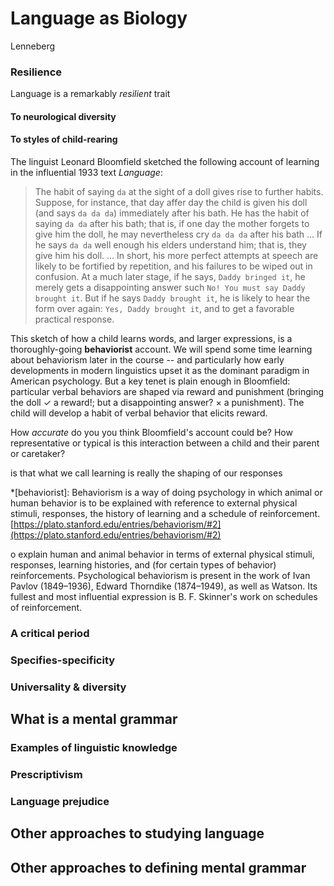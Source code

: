 
# Language as Biology

Lenneberg


### Resilience

Language is a remarkably *resilient* trait

#### To neurological diversity

#### To styles of child-rearing

The linguist Leonard Bloomfield sketched the following account of learning in the influential 1933 text *Language*:

>The habit of saying `da` at the sight of a doll gives rise to further habits. Suppose, for instance, that day affer day the child is given his doll (and says `da da da`) immediately after his bath. He has the habit of saying `da da` after his bath; that is, if one day the mother forgets to give him the doll, he may nevertheless cry `da da da` after his bath ... If he says `da da` well enough his elders understand him; that is, they give him his doll. ... In short, his more perfect attempts at speech are likely to be fortified by repetition, and his failures to be wiped out in confusion. At a much later stage, if he says, `Daddy bringed it`, he merely gets a disappointing answer such `No! You must say Daddy brought it`. But if he says `Daddy brought it`, he is likely to hear the form over again: `Yes, Daddy brought it`, and to get a favorable practical response.

This sketch of how a child learns words, and larger expressions, is a thoroughly-going **behaviorist** account. We will spend some time learning about behaviorism later in the course -- and particularly how early developments in modern linguistics upset it as the dominant paradigm in American psychology. But a key tenet is plain enough in Bloomfield: particular verbal behaviors are shaped via reward and punishment (bringing the doll $\checkmark$ a reward!; but a disappointing answer? $\times$ a punishment). The child will develop a habit of verbal behavior that elicits reward.

How _accurate_ do you you think Bloomfield's account could be? How representative or typical is this interaction between a child and their parent or caretaker? 

 is that what we call learning is really the shaping of our responses 

*[behaviorist]: Behaviorism is a way of doing psychology in which animal or human behavior is to be explained with reference to external physical stimuli, responses, the history of learning and a schedule of reinforcement. [https://plato.stanford.edu/entries/behaviorism/#2](https://plato.stanford.edu/entries/behaviorism/#2)

o explain human and animal behavior in terms of external physical stimuli, responses, learning histories, and (for certain types of behavior) reinforcements. Psychological behaviorism is present in the work of Ivan Pavlov (1849–1936), Edward Thorndike (1874–1949), as well as Watson. Its fullest and most influential expression is B. F. Skinner's work on schedules of reinforcement.

### A critical period

### Specifies-specificity

### Universality & diversity

## What is a mental grammar

### Examples of linguistic knowledge

### Prescriptivism

### Language prejudice

## Other approaches to studying language

## Other approaches to defining mental grammar
<!--stackedit_data:
eyJoaXN0b3J5IjpbLTEyMjc5MzU4MjAsLTM5MjE4NzczMCw0MT
YyOTA5NjAsLTIxNDA0MTkxMSwyMTI5MzUzNTIwLDEyNDcwNTU4
ODRdfQ==
-->